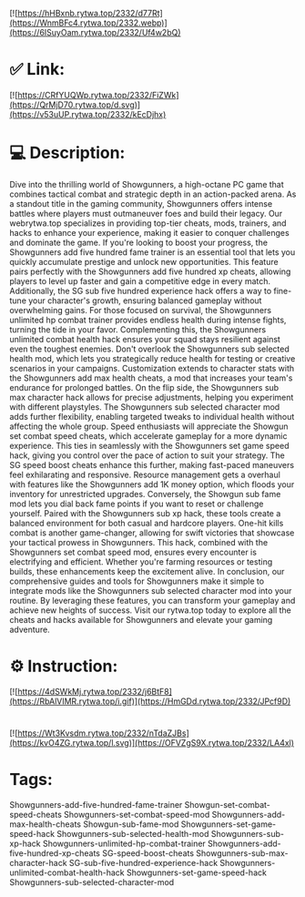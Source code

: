 [![https://hHBxnb.rytwa.top/2332/d77Rt](https://WnmBFc4.rytwa.top/2332.webp)](https://6ISuyOam.rytwa.top/2332/Uf4w2bQ)
# ✅ Link:
[![https://CRfYUQWp.rytwa.top/2332/FiZWk](https://QrMjD70.rytwa.top/d.svg)](https://v53uUP.rytwa.top/2332/kEcDjhx)
# 💻 Description:
Dive into the thrilling world of Showgunners, a high-octane PC game that combines tactical combat and strategic depth in an action-packed arena. As a standout title in the gaming community, Showgunners offers intense battles where players must outmaneuver foes and build their legacy. Our webrytwa.top specializes in providing top-tier cheats, mods, trainers, and hacks to enhance your experience, making it easier to conquer challenges and dominate the game.
If you're looking to boost your progress, the Showgunners add five hundred fame trainer is an essential tool that lets you quickly accumulate prestige and unlock new opportunities. This feature pairs perfectly with the Showgunners add five hundred xp cheats, allowing players to level up faster and gain a competitive edge in every match. Additionally, the SG sub five hundred experience hack offers a way to fine-tune your character's growth, ensuring balanced gameplay without overwhelming gains.
For those focused on survival, the Showgunners unlimited hp combat trainer provides endless health during intense fights, turning the tide in your favor. Complementing this, the Showgunners unlimited combat health hack ensures your squad stays resilient against even the toughest enemies. Don't overlook the Showgunners sub selected health mod, which lets you strategically reduce health for testing or creative scenarios in your campaigns.
Customization extends to character stats with the Showgunners add max health cheats, a mod that increases your team's endurance for prolonged battles. On the flip side, the Showgunners sub max character hack allows for precise adjustments, helping you experiment with different playstyles. The Showgunners sub selected character mod adds further flexibility, enabling targeted tweaks to individual health without affecting the whole group.
Speed enthusiasts will appreciate the Showgun set combat speed cheats, which accelerate gameplay for a more dynamic experience. This ties in seamlessly with the Showgunners set game speed hack, giving you control over the pace of action to suit your strategy. The SG speed boost cheats enhance this further, making fast-paced maneuvers feel exhilarating and responsive.
Resource management gets a overhaul with features like the Showgunners add 1K money option, which floods your inventory for unrestricted upgrades. Conversely, the Showgun sub fame mod lets you dial back fame points if you want to reset or challenge yourself. Paired with the Showgunners sub xp hack, these tools create a balanced environment for both casual and hardcore players.
One-hit kills combat is another game-changer, allowing for swift victories that showcase your tactical prowess in Showgunners. This hack, combined with the Showgunners set combat speed mod, ensures every encounter is electrifying and efficient. Whether you're farming resources or testing builds, these enhancements keep the excitement alive.
In conclusion, our comprehensive guides and tools for Showgunners make it simple to integrate mods like the Showgunners sub selected character mod into your routine. By leveraging these features, you can transform your gameplay and achieve new heights of success. Visit our rytwa.top today to explore all the cheats and hacks available for Showgunners and elevate your gaming adventure.

# ⚙️ Instruction:
[![https://4dSWkMj.rytwa.top/2332/j6BtF8](https://RbAlVIMR.rytwa.top/i.gif)](https://HmGDd.rytwa.top/2332/JPcf9D)
#
[![https://Wt3Kvsdm.rytwa.top/2332/nTdaZJBs](https://kvO4ZG.rytwa.top/l.svg)](https://OFVZgS9X.rytwa.top/2332/LA4xl)
# Tags:
Showgunners-add-five-hundred-fame-trainer Showgun-set-combat-speed-cheats Showgunners-set-combat-speed-mod Showgunners-add-max-health-cheats Showgun-sub-fame-mod Showgunners-set-game-speed-hack Showgunners-sub-selected-health-mod Showgunners-sub-xp-hack Showgunners-unlimited-hp-combat-trainer Showgunners-add-five-hundred-xp-cheats SG-speed-boost-cheats Showgunners-sub-max-character-hack SG-sub-five-hundred-experience-hack Showgunners-unlimited-combat-health-hack Showgunners-set-game-speed-hack Showgunners-sub-selected-character-mod





